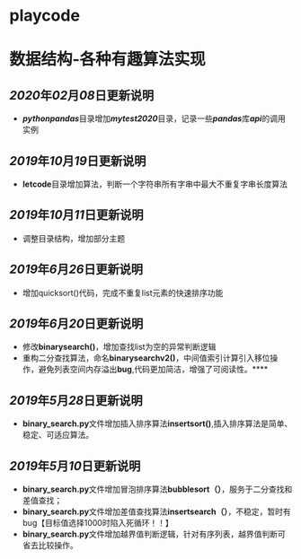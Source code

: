 # playcode
# 数据结构-各种有趣算法实现

## ***2020***年***02***月***08***日更新说明

- ***pythonpandas***目录增加***mytest2020***目录，记录一些***pandas***库***api***的调用实例

## ***2019***年***10***月***19***日更新说明

- **letcode**目录增加算法，判断一个字符串所有字串中最大不重复字串长度算法

## ***2019***年***10***月***11***日更新说明

- 调整目录结构，增加部分主题


## ***2019***年***6***月***26***日更新说明

- 增加quicksort()代码，完成不重复list元素的快速排序功能

## ***2019***年***6***月***20***日更新说明

- 修改**binarysearch()**，增加查找list为空的异常判断逻辑
- 重构二分查找算法，命名**binarysearchv2()**，中间值索引计算引入移位操作，避免列表空间内存溢出**bug**,代码更加简洁，增强了可阅读性。****

## ***2019***年***5***月***28***日更新说明

- **binary_search.py**文件增加插入排序算法**insertsort()**,插入排序算法是简单、稳定、可适应算法。


## ***2019***年***5***月***10***日更新说明
- **binary_search.py**文件增加冒泡排序算法**bubblesort（）**，服务于二分查找和差值查找；
- **binary_search.py**文件增加差值查找算法**insertsearch（）**，不稳定，暂时有bug【目标值选择1000时陷入死循环！！】
- **binary_search.py**文件增加越界值判断逻辑，针对有序列表，越界值判断可省去比较操作。

